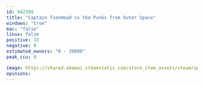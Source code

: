 ```yaml
---
id: 942390
title: "Captain ToonHead vs the Punks from Outer Space"
windows: "true"
mac: "false"
linux: false
positive: 33
negative: 0
estimated_owners: "0 - 20000"
peak_ccu: 0

image: https://shared.akamai.steamstatic.com/store_item_assets/steam/apps/942390/header.jpg?t=1684425980
opinions:
---
```

